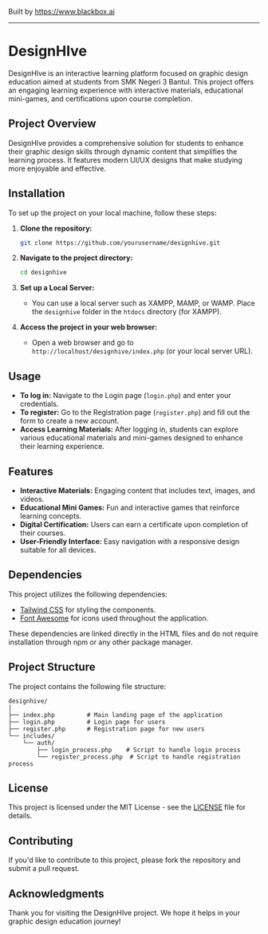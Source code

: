 
Built by https://www.blackbox.ai

---

# DesignHIve

DesignHIve is an interactive learning platform focused on graphic design education aimed at students from SMK Negeri 3 Bantul. This project offers an engaging learning experience with interactive materials, educational mini-games, and certifications upon course completion.

## Project Overview

DesignHIve provides a comprehensive solution for students to enhance their graphic design skills through dynamic content that simplifies the learning process. It features modern UI/UX designs that make studying more enjoyable and effective.

## Installation

To set up the project on your local machine, follow these steps:

1. **Clone the repository:**
   ```bash
   git clone https://github.com/yourusername/designhive.git
   ```
2. **Navigate to the project directory:**
   ```bash
   cd designhive
   ```
3. **Set up a Local Server:**
   - You can use a local server such as XAMPP, MAMP, or WAMP. Place the `designhive` folder in the `htdocs` directory (for XAMPP).
   
4. **Access the project in your web browser:**
   - Open a web browser and go to `http://localhost/designhive/index.php` (or your local server URL).

## Usage

- **To log in:** Navigate to the Login page (`login.php`) and enter your credentials.
- **To register:** Go to the Registration page (`register.php`) and fill out the form to create a new account.
- **Access Learning Materials:** After logging in, students can explore various educational materials and mini-games designed to enhance their learning experience.

## Features

- **Interactive Materials:** Engaging content that includes text, images, and videos.
- **Educational Mini Games:** Fun and interactive games that reinforce learning concepts.
- **Digital Certification:** Users can earn a certificate upon completion of their courses.
- **User-Friendly Interface:** Easy navigation with a responsive design suitable for all devices.

## Dependencies

This project utilizes the following dependencies:

- [Tailwind CSS](https://tailwindcss.com/) for styling the components.
- [Font Awesome](https://fontawesome.com/) for icons used throughout the application.

These dependencies are linked directly in the HTML files and do not require installation through npm or any other package manager.

## Project Structure

The project contains the following file structure:

```
designhive/
│
├── index.php         # Main landing page of the application
├── login.php         # Login page for users
├── register.php      # Registration page for new users
└── includes/
    └── auth/
        ├── login_process.php    # Script to handle login process
        └── register_process.php  # Script to handle registration process
```

## License

This project is licensed under the MIT License - see the [LICENSE](LICENSE) file for details.

## Contributing

If you'd like to contribute to this project, please fork the repository and submit a pull request. 

## Acknowledgments

Thank you for visiting the DesignHIve project. We hope it helps in your graphic design education journey!